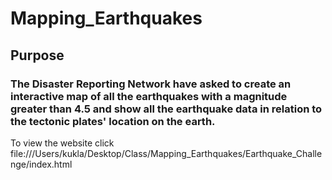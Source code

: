 # Mapping_Earthquakes

## Purpose

### The Disaster Reporting Network have asked to create an interactive map of all the earthquakes with a magnitude greater than 4.5 and show all the earthquake data in relation to the tectonic plates' location on the earth. 

To view the website click file:///Users/kukla/Desktop/Class/Mapping_Earthquakes/Earthquake_Challenge/index.html
